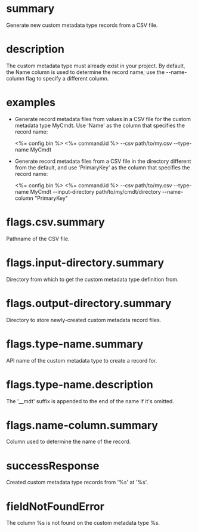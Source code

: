 # summary

Generate new custom metadata type records from a CSV file.

# description

The custom metadata type must already exist in your project. By default, the Name column is used to determine the record name; use the --name-column flag to specify a different column.

# examples

- Generate record metadata files from values in a CSV file for the custom metadata type MyCmdt. Use 'Name' as the column that specifies the record name:

  <%= config.bin %> <%= command.id %> --csv path/to/my.csv --type-name MyCmdt

- Generate record metadata files from a CSV file in the directory different from the default, and use 'PrimaryKey' as the column that specifies the record name:

  <%= config.bin %> <%= command.id %> --csv path/to/my.csv --type-name MyCmdt --input-directory path/to/my/cmdt/directory --name-column "PrimaryKey"

# flags.csv.summary

Pathname of the CSV file.

# flags.input-directory.summary

Directory from which to get the custom metadata type definition from.

# flags.output-directory.summary

Directory to store newly-created custom metadata record files.

# flags.type-name.summary

API name of the custom metadata type to create a record for.

# flags.type-name.description

The '__mdt' suffix is appended to the end of the name if it's omitted.

# flags.name-column.summary

Column used to determine the name of the record.

# successResponse

Created custom metadata type records from '%s' at '%s'.

# fieldNotFoundError

The column %s is not found on the custom metadata type %s.
